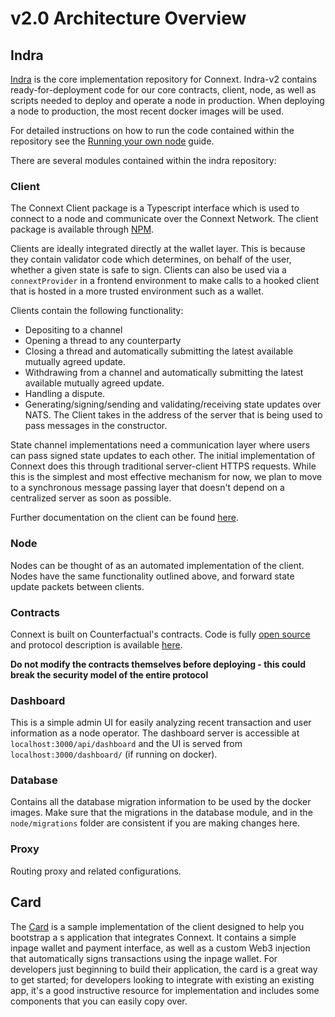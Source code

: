 # v2.0 Architecture Overview

## Indra

[Indra](https://github.com/ConnextProject/indra-v2) is the core implementation repository for Connext. Indra-v2 contains ready-for-deployment code for our core contracts, client, node, as well as scripts needed to deploy and operate a node in production. When deploying a node to production, the most recent docker images will be used.

For detailed instructions on how to run the code contained within the repository see the [Running your own node](../nodeDocumentation/runNode.md) guide.

There are several modules contained within the indra repository:

### Client

The Connext Client package is a Typescript interface which is used to connect to a node and communicate over the Connext Network. The client package is available through [NPM](https://www.npmjs.com/package/connext).

Clients are ideally integrated directly at the wallet layer. This is because they contain validator code which determines, on behalf of the user, whether a given state is safe to sign. Clients can also be used via a `connextProvider` in a frontend environment to make calls to a hooked client that is hosted in a more trusted environment such as a wallet.

Clients contain the following functionality:

* Depositing to a channel
* Opening a thread to any counterparty
* Closing a thread and automatically submitting the latest available mutually agreed update.
* Withdrawing from a channel and automatically submitting the latest available mutually agreed update.
* Handling a dispute.
* Generating/signing/sending and validating/receiving state updates over NATS. The Client takes in the address of the server that is being used to pass messages in the constructor.

State channel implementations need a communication layer where users can pass signed state updates to each other. The initial implementation of Connext does this through traditional server-client HTTPS requests. While this is the simplest and most effective mechanism for now, we plan to move to a synchronous message passing layer that doesn't depend on a centralized server as soon as possible.

Further documentation on the client can be found [here](../userDocumentation/clientAPI.md).

### Node

Nodes can be thought of as an automated implementation of the client. Nodes have the same functionality outlined above, and forward state update packets between clients.


### Contracts

Connext is built on Counterfactual's contracts. Code is fully [open source](https://github.com/counterfactual/monorepo/tree/master/packages/contracts) and protocol description is available [here](../contributorDocumentation/protocolDescription.md).

**Do not modify the contracts themselves before deploying - this could break the security model of the entire protocol**

### Dashboard

This is a simple admin UI for easily analyzing recent transaction and user information as a node operator. The dashboard server is accessible at `localhost:3000/api/dashboard` and the UI is served from `localhost:3000/dashboard/` (if running on docker).

### Database

Contains all the database migration information to be used by the docker images. Make sure that the migrations in the database module, and in the `node/migrations` folder are consistent if you are making changes here.

### Proxy

Routing proxy and related configurations.

## Card

The [Card](https://github.com/ConnextProject/card/) is a sample implementation of the client designed to help you bootstrap a s application that integrates Connext. It contains a simple inpage wallet and payment interface, as well as a custom Web3 injection that automatically signs transactions using the inpage wallet. For developers just beginning to build their application, the card is a great way to get started; for developers looking to integrate with existing an existing app, it's a good instructive resource for implementation and includes some components that you can easily copy over.